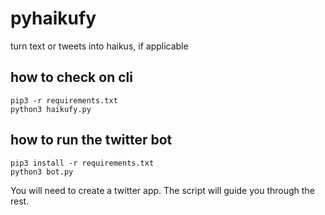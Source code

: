 # pyhaikufy
turn text or tweets into haikus, if applicable

## how to check on cli
```
pip3 -r requirements.txt
python3 haikufy.py
```

## how to run the twitter bot
```
pip3 install -r requirements.txt
python3 bot.py
```
You will need to create a twitter app. The script will guide you through the rest.
